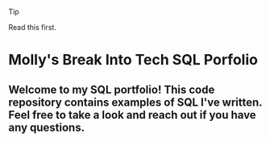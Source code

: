 > [!TIP]
> Read this first.

# Molly's Break Into Tech SQL Porfolio

## Welcome to my SQL portfolio! This code repository contains examples of SQL I've written. Feel free to take a look and reach out if you have any questions.
